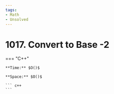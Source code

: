 ```yaml
---
tags:
- Math
- Unsolved
---
```



# 1017. Convert to Base -2

=== "C++"

    **Time:** $O()$

    **Space:** $O()$

    ``` c++
    ```